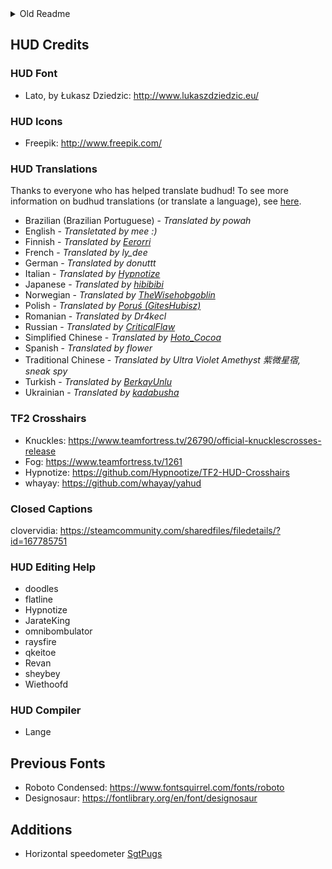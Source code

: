 
<details>
<summary>Old Readme</summary>
<div align="center">

<img src="https://user-images.githubusercontent.com/509599/195221902-72549ed7-bee4-4d86-bcb5-694d23d72568.gif" alt="budhud banner">

[![Latest Release](https://img.shields.io/github/v/release/rbjaxter/budhud)](https://github.com/rbjaxter/budhud/releases/latest)
[![Screenshots](https://img.shields.io/badge/Screenshots-Imgur-green)](http://imgur.com/a/aJ1K5)
[![Discord](https://img.shields.io/badge/Discord-Join-5865F2?logo=discord&logoColor=white)](https://discord.gg/PTWkt3h)
[![Comfig Huds](https://img.shields.io/badge/Comfig%20Huds-Visit-00C7B7)](https://comfig.app/huds/page/budhud/)
[![tf2huds.dev](https://img.shields.io/badge/tf2huds.dev-Visit-orange)](https://tf2huds.dev/hud/budhud)
[![Steam Group](https://img.shields.io/badge/Steam%20Group-Join-1B2838?logo=steam&logoColor=white)](http://steamcommunity.com/groups/budhud)
[![Wiki](https://img.shields.io/badge/Wiki-Help-blue?logo=github&logoColor=white)](https://github.com/rbjaxter/budhud/wiki)

[![Downloads - Latest](https://img.shields.io/github/downloads/rbjaxter/budhud/latest/total)](https://github.com/rbjaxter/budhud/releases/latest)
[![Total Downloads](https://img.shields.io/github/downloads/rbjaxter/budhud/total)](https://github.com/rbjaxter/budhud/releases)
[![Last Commit](https://img.shields.io/github/last-commit/rbjaxter/budhud)](https://github.com/rbjaxter/budhud/commits/master)
[![License](https://img.shields.io/github/license/rbjaxter/budhud)](https://github.com/rbjaxter/budhud/blob/master/LICENSE)

<i>A Team Fortress 2 HUD built from the ground up using #base.</i>

</div>

## Installation and Customization
A full installation guide & video can be found [here](https://github.com/rbjaxter/budhud/wiki/Installation).

The [HUD wiki](https://github.com/rbjaxter/budhud/wiki) contains a wealth of information on installing the HUD as well as customizing it. However, feel free to reach out in the [Discord](https://discord.gg/PTWkt3h) if you have any other questions.

### Installation (TL;DR)
1. Find your TF2 install location
    * The fastest way is to open Steam -> Select `Games` -> `View Games Library` -> right click `Team Fortress 2` -> `Properties...` -> Under `Installed Files`, click `Browse...`
2. Navigate to `../tf/custom`
    * If you don't have a `custom` folder, create it
3. Download the latest release
    * You just need the first zipped file (typically called `budhud.zip`)
4. Extract the zipped file into your `../tf/custom` folder
    * You can use Windows' built in extraction (right click > `Extract All...`) or a program like 7-Zip
    * Ensure you don't have two folders within each other (see below)

> To see if your folder is placed correctly, we'll use the `info.vdf` file as an example.
>
> The path to the `info.vdf` file should be:
>
> `../tf/custom/budhud/info.vdf`
>
> NOT
>
> `../tf/custom/budhud/budhud (or ANY other folder)/info.vdf`
>
> **This is the most common mistake people make when installing a hud.**

## budhud Updater Script
budhud includes a shell script (`budhud Updater.ps1`, **Windows users only**) in the base directory that will allow you to do a few different things. Check out the [wiki](https://github.com/rbjaxter/budhud/wiki#budhud-updater-script) for more information.

## HUD Installer / Customizer
If you would like to install and customize budhud (as well as other huds) quickly and easily, check out the  [TF2HUD Editor](https://github.com/CriticalFlaw/TF2HUD.Editor) created by [CriticalFlaw](https://github.com/CriticalFlaw/) and [Revan](https://github.com/cooolbros). You can read more about it [here](https://criticalflaw.ca/TF2HUD.Editor/).
</details>

## HUD Credits
### HUD Font
* Lato, by Łukasz Dziedzic: http://www.lukaszdziedzic.eu/

### HUD Icons
* Freepik: http://www.freepik.com/

### HUD Translations
Thanks to everyone who has helped translate budhud! To see more information on budhud translations (or translate a language), see [here](https://github.com/rbjaxter/budhud/wiki/Translations).

- Brazilian (Brazilian Portuguese) - _Translated by powah_
- English - _Transletated by mee :)_
- Finnish - _Translated by [Eerorri](https://github.com/Eerorri)_
- French - _Translated by ly_dee_
- German - _Translated by donuttt_
- Italian - _Translated by [Hypnotize](https://github.com/Hypnootize)_
- Japanese - _Translated by [hibibibi](https://github.com/hibibibi22)_
- Norwegian - _Translated by [TheWisehobgoblin](https://github.com/thewisehobgoblin)_
- Polish - _Translated by [Poruś (GitesHubisz)](https://github.com/GitesHubisz)_
- Romanian - _Translated by Dr4kecl_
- Russian - _Translated by [CriticalFlaw](https://github.com/CriticalFlaw)_
- Simplified Chinese - _Translated by [Hoto_Cocoa](https://github.com/HotoCocoaco)_
- Spanish - _Translated by flower_
- Traditional Chinese - _Translated by Ultra Violet Amethyst 紫微星宿, sneak spy_
- Turkish - _Translated by [BerkayUnlu](https://github.com/BerkayUnlu)_
- Ukrainian - _Translated by [kadabusha](https://github.com/kadabusha)_

### TF2 Crosshairs
* Knuckles: https://www.teamfortress.tv/26790/official-knucklescrosses-release
* Fog: https://www.teamfortress.tv/1261
* Hypnotize: https://github.com/Hypnootize/TF2-HUD-Crosshairs
* whayay: https://github.com/whayay/yahud

### Closed Captions
clovervidia: https://steamcommunity.com/sharedfiles/filedetails/?id=167785751

### HUD Editing Help
* doodles
* flatline
* Hypnotize
* JarateKing
* omnibombulator
* raysfire
* qkeitoe
* Revan
* sheybey
* Wiethoofd

### HUD Compiler
* Lange

## Previous Fonts
* Roboto Condensed: https://www.fontsquirrel.com/fonts/roboto
* Designosaur: https://fontlibrary.org/en/font/designosaur

## Additions
* Horizontal speedometer [SgtPugs](https://www.teamfortress.tv/61875/horizontal-velocity-hud-speedometer)

